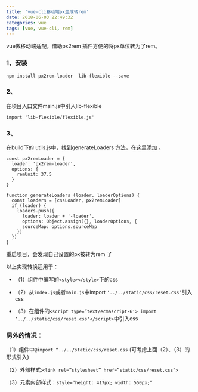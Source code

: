 ```yaml
---
title: 'vue-cli移动端px生成转rem'
date: 2018-06-03 22:49:32
categories: vue
tags: [vue, vue-cli, rem]
---
```


vue做移动端适配，借助px2rem 插件方便的将px单位转为了rem。

### 1、安装

```
npm install px2rem-loader  lib-flexible --save
```


### 2、

在项目入口文件main.js中引入lib-flexible


```
import 'lib-flexible/flexible.js'
```
<!--  more  -->

### 3、

在build下的 utils.js中，找到generateLoaders 方法，在这里添加 。


```
const px2remLoader = {
  loader: 'px2rem-loader',
  options: {
    remUnit: 37.5
  }
}

function generateLoaders (loader, loaderOptions) {
  const loaders = [cssLoader, px2remLoader]
  if (loader) {
    loaders.push({
      loader: loader + '-loader',
      options: Object.assign({}, loaderOptions, {
      sourceMap: options.sourceMap
    })
  })
}
```


重启项目，会发现自己设置的px被转为rem 了



以上实现转换适用于：

- （1）组件中编写的`<style></style>`下的css

- （2）从`index.js`或者`main.js`中import `‘../../static/css/reset.css’`引入css

- （3）在组件的`<script type=”text/ecmascript-6″>
import ‘../../static/css/reset.css'</script>`中引入css

### 另外的情况：

（1）组件<style></style>中`@import “../../static/css/reset.css` (可考虑上面（2）、（3）的形式引入)

（2）外部样式:`<link rel=”stylesheet” href=”static/css/reset.css”>`

（3）元素内部样式：`style=”height: 417px; width: 550px;”`